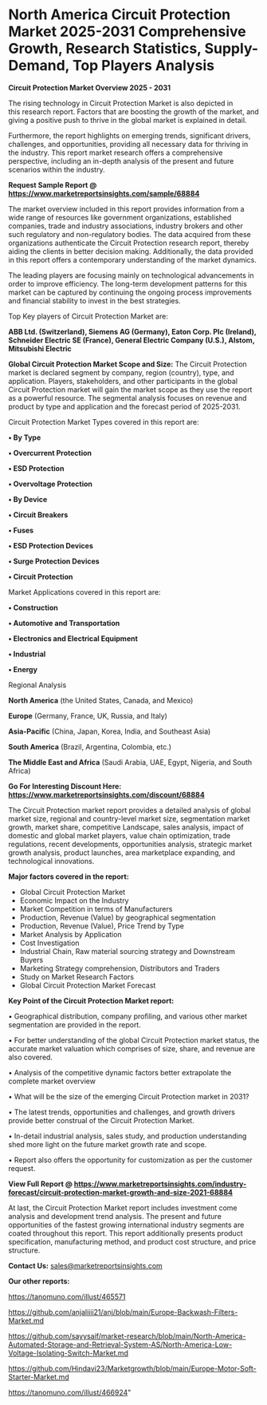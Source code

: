 # North America Circuit Protection Market 2025-2031 Comprehensive Growth, Research Statistics, Supply-Demand,  Top Players Analysis

<Strong> Circuit Protection Market Overview 2025 - 2031</strong>

The rising technology in Circuit Protection Market is also depicted in this research report. Factors that are boosting the growth of the market, and giving a positive push to thrive in the global market is explained in detail.

Furthermore, the report highlights on emerging trends, significant drivers, challenges, and opportunities, providing all necessary data for thriving in the industry. This report market research offers a comprehensive perspective, including an in-depth analysis of the present and future scenarios within the industry.

<strong>Request Sample Report @ <a href=https://www.marketreportsinsights.com/sample/68884>https://www.marketreportsinsights.com/sample/68884</a></strong>

The market overview included in this report provides information from a wide range of resources like government organizations, established companies, trade and industry associations, industry brokers and other such regulatory and non-regulatory bodies. The data acquired from these organizations authenticate the Circuit Protection research report, thereby aiding the clients in better decision making. Additionally, the data provided in this report offers a contemporary understanding of the market dynamics.

The leading players are focusing mainly on technological advancements in order to improve efficiency. The long-term development patterns for this market can be captured by continuing the ongoing process improvements and financial stability to invest in the best strategies.

Top Key players of Circuit Protection Market are:

<strong>ABB Ltd. (Switzerland), Siemens AG (Germany), Eaton Corp. Plc (Ireland), Schneider Electric SE (France), General Electric Company (U.S.), Alstom, Mitsubishi Electric</strong>

<strong><b>Global Circuit Protection Market Scope and Size:</b></strong>
The Circuit Protection market is declared segment by company, region (country), type, and application. Players, stakeholders, and other participants in the global Circuit Protection market will gain the market scope as they use the report as a powerful resource. The segmental analysis focuses on revenue and product by type and application and the forecast period of 2025-2031.

Circuit Protection Market Types covered in this report are:

<strong>• By Type

• Overcurrent Protection

• ESD Protection

• Overvoltage Protection

• By Device

• Circuit Breakers

• Fuses

• ESD Protection Devices

• Surge Protection Devices

• Circuit Protection</strong>

Market Applications covered in this report are:

<strong>• Construction

• Automotive and Transportation

• Electronics and Electrical Equipment

• Industrial

• Energy</strong> 

Regional Analysis

<strong>North America</strong> (the United States, Canada, and Mexico)

<strong>Europe</strong> (Germany, France, UK, Russia, and Italy)

<strong>Asia-Pacific</strong> (China, Japan, Korea, India, and Southeast Asia)

<strong>South America</strong> (Brazil, Argentina, Colombia, etc.)

<strong>The Middle East and Africa</strong> (Saudi Arabia, UAE, Egypt, Nigeria, and South Africa)

<strong>Go For Interesting Discount Here: <a href=https://www.marketreportsinsights.com/discount/68884>https://www.marketreportsinsights.com/discount/68884</a></strong>

The Circuit Protection market report provides a detailed analysis of global market size, regional and country-level market size, segmentation market growth, market share, competitive Landscape, sales analysis, impact of domestic and global market players, value chain optimization, trade regulations, recent developments, opportunities analysis, strategic market growth analysis, product launches, area marketplace expanding, and technological innovations.

<strong><b>Major factors covered in the report:</b></strong>
<ul>
  <li>Global Circuit Protection Market </li>
  <li>Economic Impact on the Industry</li>
  <li>Market Competition in terms of Manufacturers</li>
  <li>Production, Revenue (Value) by geographical segmentation</li>
  <li>Production, Revenue (Value), Price Trend by Type</li>
  <li>Market Analysis by Application</li>
  <li>Cost Investigation</li>
  <li>Industrial Chain, Raw material sourcing strategy and Downstream Buyers</li>
  <li>Marketing Strategy comprehension, Distributors and Traders</li>
  <li>Study on Market Research Factors</li>
  <li>Global Circuit Protection Market Forecast</li>
</ul>

<strong><b>Key Point of the Circuit Protection Market report:</b></strong>

• Geographical distribution, company profiling, and various other market segmentation are provided in the report.

• For better understanding of the global Circuit Protection market status, the accurate market valuation which comprises of size, share, and revenue are also covered.

• Analysis of the competitive dynamic factors better extrapolate the complete market overview

• What will be the size of the emerging Circuit Protection market in 2031?

• The latest trends, opportunities and challenges, and growth drivers provide better construal of the Circuit Protection Market.

• In-detail industrial analysis, sales study, and production understanding shed more light on the future market growth rate and scope.

• Report also offers the opportunity for customization as per the customer request.

<strong><b>View Full Report @ <a href=https://www.marketreportsinsights.com/industry-forecast/circuit-protection-market-growth-and-size-2021-68884>https://www.marketreportsinsights.com/industry-forecast/circuit-protection-market-growth-and-size-2021-68884</a></b></strong>


At last, the Circuit Protection Market report includes investment come analysis and development trend analysis. The present and future opportunities of the fastest growing international industry segments are coated throughout this report. This report additionally presents product specification, manufacturing method, and product cost structure, and price structure.

<strong>Contact Us:</strong>
sales@marketreportsinsights.com

<strong>Our other reports:</strong>

<a href=https://tanomuno.com/illust/465571>https://tanomuno.com/illust/465571</a>

<a href=https://github.com/anjaliiii21/anj/blob/main/Europe-Backwash-Filters-Market.md>https://github.com/anjaliiii21/anj/blob/main/Europe-Backwash-Filters-Market.md</a>

<a href=https://github.com/sayysaif/market-research/blob/main/North-America-Automated-Storage-and-Retrieval-System-AS/North-America-Low-Voltage-Isolating-Switch-Market.md>https://github.com/sayysaif/market-research/blob/main/North-America-Automated-Storage-and-Retrieval-System-AS/North-America-Low-Voltage-Isolating-Switch-Market.md</a>

<a href=https://github.com/Hindavi23/Marketgrowth/blob/main/Europe-Motor-Soft-Starter-Market.md>https://github.com/Hindavi23/Marketgrowth/blob/main/Europe-Motor-Soft-Starter-Market.md</a>

<a href=https://tanomuno.com/illust/466924>https://tanomuno.com/illust/466924</a>"
